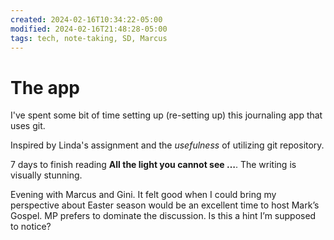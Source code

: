 ```yaml
---
created: 2024-02-16T10:34:22-05:00
modified: 2024-02-16T21:48:28-05:00
tags: tech, note-taking, SD, Marcus
---
```


# The app

I've spent some bit of time setting up (re-setting up) this journaling app that uses git. 

Inspired by Linda's assignment and the *usefulness* of utilizing git repository.

7 days to finish reading **All the light you cannot see …**. The writing is visually stunning. 

Evening with Marcus and Gini. It felt good when I could bring my perspective about Easter season would be an excellent time to host Mark’s Gospel. MP prefers to dominate the discussion. Is this a hint I’m supposed to notice?
